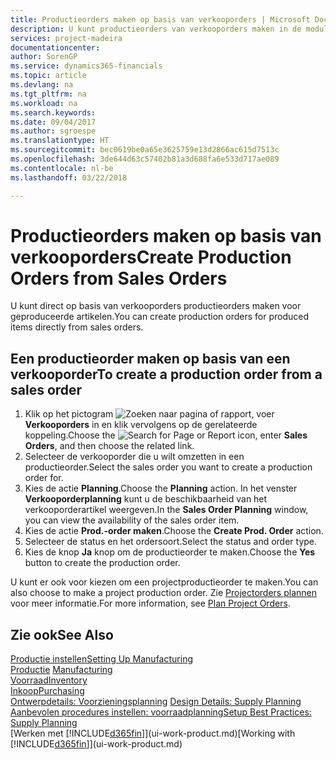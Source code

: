 ```yaml
---
title: Productieorders maken op basis van verkooporders | Microsoft Docs
description: U kunt productieorders van verkooporders maken in de module Verkoop & Marketing.
services: project-madeira
documentationcenter: 
author: SorenGP
ms.service: dynamics365-financials
ms.topic: article
ms.devlang: na
ms.tgt_pltfrm: na
ms.workload: na
ms.search.keywords: 
ms.date: 09/04/2017
ms.author: sgroespe
ms.translationtype: HT
ms.sourcegitcommit: bec0619be0a65e3625759e13d2866ac615d7513c
ms.openlocfilehash: 3de644d63c57402b81a3d688fa6e533d717ae089
ms.contentlocale: nl-be
ms.lasthandoff: 03/22/2018

---
```

# <a name="create-production-orders-from-sales-orders"></a><span data-ttu-id="5320e-103">Productieorders maken op basis van verkooporders</span><span class="sxs-lookup"><span data-stu-id="5320e-103">Create Production Orders from Sales Orders</span></span>
<span data-ttu-id="5320e-104">U kunt direct op basis van verkooporders productieorders maken voor geproduceerde artikelen.</span><span class="sxs-lookup"><span data-stu-id="5320e-104">You can create production orders for produced items directly from sales orders.</span></span>  

## <a name="to-create-a-production-order-from-a-sales-order"></a><span data-ttu-id="5320e-105">Een productieorder maken op basis van een verkooporder</span><span class="sxs-lookup"><span data-stu-id="5320e-105">To create a production order from a sales order</span></span>  

1.  <span data-ttu-id="5320e-106">Klik op het pictogram ![Zoeken naar pagina of rapport](media/ui-search/search_small.png "pictogram Zoeken naar pagina of rapport"), voer **Verkooporders** in en klik vervolgens op de gerelateerde koppeling.</span><span class="sxs-lookup"><span data-stu-id="5320e-106">Choose the ![Search for Page or Report](media/ui-search/search_small.png "Search for Page or Report icon") icon, enter **Sales Orders**, and then choose the related link.</span></span>  
2.  <span data-ttu-id="5320e-107">Selecteer de verkooporder die u wilt omzetten in een productieorder.</span><span class="sxs-lookup"><span data-stu-id="5320e-107">Select the sales order you want to create a production order for.</span></span>  
3.  <span data-ttu-id="5320e-108">Kies de actie **Planning**.</span><span class="sxs-lookup"><span data-stu-id="5320e-108">Choose the **Planning** action.</span></span> <span data-ttu-id="5320e-109">In het venster **Verkooporderplanning** kunt u de beschikbaarheid van het verkooporderartikel weergeven.</span><span class="sxs-lookup"><span data-stu-id="5320e-109">In the **Sales Order Planning** window, you can view the availability of the sales order item.</span></span>  
4.  <span data-ttu-id="5320e-110">Kies de actie **Prod.-order maken**.</span><span class="sxs-lookup"><span data-stu-id="5320e-110">Choose the **Create Prod. Order** action.</span></span>  
5.  <span data-ttu-id="5320e-111">Selecteer de status en het ordersoort.</span><span class="sxs-lookup"><span data-stu-id="5320e-111">Select the status and order type.</span></span>  
6.  <span data-ttu-id="5320e-112">Kies de knop **Ja** knop om de productieorder te maken.</span><span class="sxs-lookup"><span data-stu-id="5320e-112">Choose the **Yes** button to create the production order.</span></span>

<span data-ttu-id="5320e-113">U kunt er ook voor kiezen om een projectproductieorder te maken.</span><span class="sxs-lookup"><span data-stu-id="5320e-113">You can also choose to make a project production order.</span></span> <span data-ttu-id="5320e-114">Zie [Projectorders plannen](production-how-to-plan-project-orders.md) voor meer informatie.</span><span class="sxs-lookup"><span data-stu-id="5320e-114">For more information, see [Plan Project Orders](production-how-to-plan-project-orders.md).</span></span>   

## <a name="see-also"></a><span data-ttu-id="5320e-115">Zie ook</span><span class="sxs-lookup"><span data-stu-id="5320e-115">See Also</span></span>  
[<span data-ttu-id="5320e-116">Productie instellen</span><span class="sxs-lookup"><span data-stu-id="5320e-116">Setting Up Manufacturing</span></span>](production-configure-production-processes.md)  
<span data-ttu-id="5320e-117">[Productie](production-manage-manufacturing.md)  </span><span class="sxs-lookup"><span data-stu-id="5320e-117">[Manufacturing](production-manage-manufacturing.md)  </span></span>  
[<span data-ttu-id="5320e-118">Voorraad</span><span class="sxs-lookup"><span data-stu-id="5320e-118">Inventory</span></span>](inventory-manage-inventory.md)  
[<span data-ttu-id="5320e-119">Inkoop</span><span class="sxs-lookup"><span data-stu-id="5320e-119">Purchasing</span></span>](purchasing-manage-purchasing.md)  
<span data-ttu-id="5320e-120">[Ontwerpdetails: Voorzieningsplanning](design-details-supply-planning.md) </span><span class="sxs-lookup"><span data-stu-id="5320e-120">[Design Details: Supply Planning](design-details-supply-planning.md) </span></span>  
[<span data-ttu-id="5320e-121">Aanbevolen procedures instellen: voorraadplanning</span><span class="sxs-lookup"><span data-stu-id="5320e-121">Setup Best Practices: Supply Planning</span></span>](setup-best-practices-supply-planning.md)  
<span data-ttu-id="5320e-122">[Werken met [!INCLUDE[d365fin](includes/d365fin_md.md)]](ui-work-product.md)</span><span class="sxs-lookup"><span data-stu-id="5320e-122">[Working with [!INCLUDE[d365fin](includes/d365fin_md.md)]](ui-work-product.md)</span></span>


